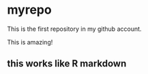 # myrepo
This is the first repository in my github account.

This is amazing!
## this works like R markdown
